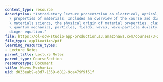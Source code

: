```yaml
---
content_type: resource
description: "Introductory lecture presentation on electrical, optical, and magnetic\
  \ properties of materials. Includes an overview of the course and discussion of\
  \ materials science, the physical origin of material properties, classical mechanics,\
  \ quantum mechanics, particles, fields, waves, wave-particle duality, and  the Schr\xF6\
  dinger equation."
file: https://ol-ocw-studio-app-production.s3.amazonaws.com/courses/3-23-electrical-optical-and-magnetic-properties-of-materials-fall-2007/d033eab9e3d71559d8129ca479f9f51f_lec1.pdf
file_type: application/pdf
learning_resource_types:
- Lecture Notes
parent_title: Lecture Notes
parent_type: CourseSection
resourcetype: Document
title: Waves Mechanics
uid: d033eab9-e3d7-1559-d812-9ca479f9f51f
---
```


